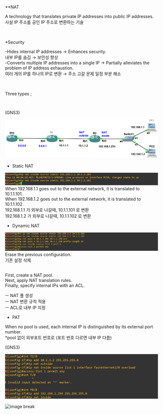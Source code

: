 **NAT 

A technology that translates private IP addresses into public IP addresses.<br>
사설 IP 주소를 공인 IP 주소로 변환하는 기술<br>
<br>
<br>



*Security<br>

-Hides internal IP addresses → Enhances security.<br>
내부 IP를 숨김 → 보안성 향상 <br>
-Converts multiple IP addresses into a single IP → Partially alleviates the problem of IP address exhaustion.<br>
여러 개의 IP를 하나의 IP로 변환 → 주소 고갈 문제 일정 부분 해소<br>
<br>
<br>

 Three types ;

<br>


(GNS3)

![image break](../../Pictur/step8/NAT.1.png) <br>

* Static NAT


![image break](../../Pictur/step8/NAT2.png) <br>
When 192.168.1.1 goes out to the external network, it is translated to 10.1.1.101.<br>
When 192.168.1.2 goes out to the external network, it is translated to 10.1.1.102.<br>
192.168.1.1 가 외부로 나갈때, 10.1.1.101 로 변환<br>
192.168.1.2 가 외부로 나갈때, 10.1.1.102 로 변환<br>


* Dynamic NAT

![image break](../../Pictur/step8/NAT3.png) <br>
Erase the previous configuration.<br>
기존 설정 삭제 <br>
<br>

First, create a NAT pool.<br>
Next, apply NAT translation rules.<br>
Finally, specify internal IPs with an ACL.<br>

ㅡ NAT 풀 생성<br>
ㅡ NAT 변환 규칙 적용<br>
ㅡ ACL로 내부 IP 지정<br>


* PAT<br>

When no pool is used, each internal IP is distinguished by its external port number.<br>
*pool 없이 외부포트 번호로 (포트 번호 다르면 내부 IP 다름)

(GNS3)

![image break](../../Pictur/step8/NAT.4.png) <br>







![image break](../../Pictur/step9/NAT.5.png) <br>

